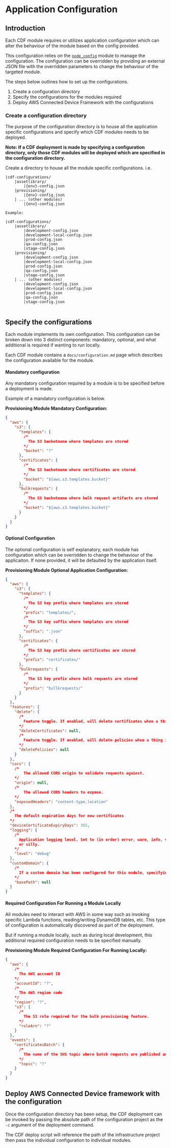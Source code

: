 # Application Configuration

## Introduction

Each CDF module requires or utilizes application configuration which can alter the behaviour of the module based on the config provided.

This configuration relies on the [`node_config`](https://github.com/lorenwest/node-config) module to manage the configuration. The configuration can be overridden by providing an external JSON file with the overridden parameters to change the behaviour of the targeted module.

The steps below outlines how to set up the configurations. 
1. Create a configuration directory
2. Specify the configurations for the modules required
3. Deploy AWS Connected Device Framework with the configurations

### Create a configuration directory

The purpose of the configuration directory is to house all the application specific configurations and specify which CDF modules needs to be deployed.

**Note: If a CDF deployment is made by specifying a configuration directory, only those CDF modules will be deployed which are specified in the configuration directory.**

Create a directory to house all the module specific configurations. i.e.
```
|cdf-configurations/
    |assetlibrary/
        |{env}-config.json
    |provisioning/
        |{env}-config.json
    | ... (other modules)
        |{env}-config.json
        
Example: 

|cdf-configurations/
    |assetlibrary/
        |development-config.json
        |development-local-config.json
        |prod-config.json
        |qa-config.json
        |stage-config.json
    |provisioning/
        |development-config.json
        |development-local-config.json
        |prod-config.json
        |qa-config.json
        |stage-config.json
    | ... (other modules)
        |development-config.json
        |development-local-config.json
        |prod-config.json
        |qa-config.json
        |stage-config.json
    
```

## Specify the configurations

Each module implements its own configuration. This configuration can be broken down into 3 distinct components:
mandatory, optional, and what additional is required if wanting to run locally.

Each CDF module contains a `docs/configuration.md` page which describes the configuration available for the module.

#### Mandatory configuration

Any mandatory configuration required by a module is to be specified before a deployment is made.

Example of a mandatory configuration is below.

**Provisioning Module Mandatory Configuration:**
```json
{
  "aws": {
    "s3": {
      "templates": {
        /*
          The S3 bucketname where templates are stored
        */
        "bucket": "?"
      },
      "certificates": {
        /*
          The S3 bucketname where certificates are stored
        */
        "bucket": "${aws.s3.templates.bucket}"
      },
      "bulkrequests": {
        /*
          The S3 bucketname where bulk request artifacts are stored
        */
        "bucket": "${aws.s3.templates.bucket}"
      }
    }
  }
}
```

#### Optional Configuration

The optional configuration is self explanatory, each module has configuration which can be overridden to change the behaviour of the applicaiton.
If none provided, it will be defaulted by the application itself.

**Provisioning Module Optional Application Configuration:**
```json
{
  "aws": {
    "s3": {
      "templates": {
        /*
          The S3 key prefix where templates are stored
        */
        "prefix": "templates/",
        /*
          The S3 key suffix where templates are stored
        */
        "suffix": ".json"
      },
      "certificates": {
        /*
          The S3 key prefix where certificates are stored
        */
        "prefix": "certificates/"
      },
      "bulkrequests": {
        /*
          The S3 key prefix where bulk requests are stored
        */
        "prefix": "bullkrequests/"
      }
    }
  },
  "features": {
    "delete": {
      /*
        Feature toggle. If enabled, will delete certificates when a thing is deleted and the certificate is no longer in use.
      */
      "deleteCertificates": null,
      /*
        Feature toggle. If enabled, will delete policies when a thing is deleted and the policiy is no longer in use.
      */
      "deletePolicies": null
    }
  },
  "cors": {
    /*
        The allowed CORS origin to validate requests against.
    */
    "origin": null,
    /*
        The allowed CORS headers to expose.
    */
    "exposedHeaders": "content-type,location"
  },
  /*
    The default expiration days for new certificates
  */
  "deviceCertificateExpiryDays": 365,
  "logging": {
    /*
      Application logging level. Set to (in order) error, warn, info, verbose, debug 
      or silly.
    */
    "level": "debug"
  },
  "customDomain": {
    /*
      If a custom domain has been configured for this module, specifying its base path here will remove the base path from the request to allow the module to map the incoming request to the correct lambda handler.
    */
    "basePath": null
  }
}
```

#### Required Configuration For Running a Module Locally

All modules need to interact with AWS in some way such as invoking specific Lambda functions, reading/writing DynamoDB tables, etc.
This type of configuration is automatically discovered as part of the deployment.

But if running a module locally, such as during local development, this additional required configuration needs to be specified manually.

**Provisioning Module Required Configuration For Running Locally:**
```json
{
  "aws": {
    /*
      The AWS account ID
    */
    "accountId": "?",
    /*
      The AWS region code 
    */      
    "region": "?",
    "s3": {
      /*
        The S3 role required for the bulk provisioning feature.
      */
      "roleArn": "?"
    }
  },
  "events": {
    "certificatesBatch": {
      /*
        The name of the SNS topic where batch requests are published and subscribed
      */
      "topic": "?"
    }
  }
}
```

## Deploy AWS Connected Device framework with the configuration

Once the configuration directory has been setup, the CDF deployment can be invoked by passing the absolute path of the configuration project as the `-c` argument of the deployment command. 

The CDF deploy script will reference the path of the infrastructure project then pass the individual configuration to individual 
modules.

